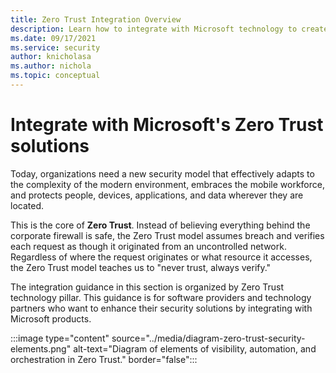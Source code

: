```yaml
---
title: Zero Trust Integration Overview
description: Learn how to integrate with Microsoft technology to create Zero Trust solutions for your customers.
ms.date: 09/17/2021
ms.service: security
author: knicholasa
ms.author: nichola
ms.topic: conceptual
---
```


# Integrate with Microsoft's Zero Trust solutions

Today, organizations need a new security model that effectively adapts to the complexity of the modern environment, embraces the mobile workforce, and protects people, devices, applications, and data wherever they are located.

This is the core of **Zero Trust**. Instead of believing everything behind the corporate firewall is safe, the Zero Trust model assumes breach and verifies each request as though it originated from an uncontrolled network. Regardless of where the request originates or what resource it accesses, the Zero Trust model teaches us to "never trust, always verify."

The integration guidance in this section is organized by Zero Trust technology pillar. This guidance is for software providers and technology partners who want to enhance their security solutions by integrating with Microsoft products.

:::image type="content" source="../media/diagram-zero-trust-security-elements.png" alt-text="Diagram of elements of visibility, automation, and orchestration in Zero Trust." border="false":::
